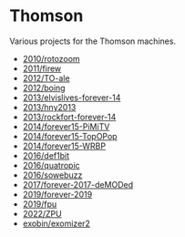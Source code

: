 # Thomson
Various projects for the Thomson machines.

<!--
for i in */*; do test -d "$i" && git ls-files --error-unmatch "$i" >/dev/null 2>&1 && echo "* [$i]($i)"; done
-->

* [2010/rotozoom](2010/rotozoom)
* [2011/firew](2011/firew)
* [2012/TO-ale](2012/TO-ale)
* [2012/boing](2012/boing)
* [2013/elvislives-forever-14](2013/elvislives-forever-14)
* [2013/hny2013](2013/hny2013)
* [2013/rockfort-forever-14](2013/rockfort-forever-14)
* [2014/forever15-PiMiTV](2014/forever15-PiMiTV)
* [2014/forever15-TopOPop](2014/forever15-TopOPop)
* [2014/forever15-WRBP](2014/forever15-WRBP)
* [2016/def1bit](2016/def1bit)
* [2016/quatropic](2016/quatropic)
* [2016/sowebuzz](2016/sowebuzz)
* [2017/forever-2017-deMODed](2017/forever-2017-deMODed)
* [2019/forever-2019](2019/forever-2019)
* [2019/fpu](2019/fpu)
* [2022/ZPU](2022/ZPU)
* [exobin/exomizer2](exobin/exomizer2)

